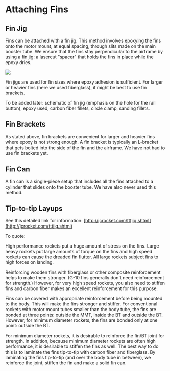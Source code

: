 # Attaching Fins

## **Fin Jig** 

Fins can be attached with a fin jig. This method involves epoxying the fins onto the motor mount, at equal spacing, through slits made on the main booster tube. We ensure that the fins stay perpendicular to the airframe by using a fin jig: a lasercut "spacer" that holds the fins in place while the epoxy dries.  

![](../../.gitbook/assets/image0.jpg)

Fin jigs are used for fin sizes where epoxy adhesion is sufficient. For larger or heavier fins \(here we used fiberglass\), it might be best to use fin brackets.

To be added later: schematic of fin jig \(emphasis on the hole for the rail button\), epoxy used, carbon fiber fillets, circle clamp, sanding fillets.

## Fin Brackets

As stated above, fin brackets are convenient for larger and heavier fins where epoxy is not strong enough. A fin bracket is typically an L-bracket that gets bolted into the side of the fin and the airframe. We have not had to use fin brackets yet.

## Fin Can

A fin can is a single-piece setup that includes all the fins attached to a cylinder that slides onto the booster tube. We have also never used this method. 

## Tip-to-tip Layups

See this detailed link for information: [http://jcrocket.com/tttjig.shtml](http://jcrocket.com/tttjig.shtml) 

To quote:

 High performance rockets put a huge amount of stress on the fins. Large heavy rockets put large amounts of torque on the fins and high speed rockets can cause the dreaded fin flutter. All large rockets subject fins to high forces on landing.

 Reinforcing wooden fins with fiberglass or other composite reinforcement helps to make them stronger. \(G-10 fins generally don't need reinforcement for strength.\) However, for very high speed rockets, you also need to stiffen fins and carbon fiber makes an excellent reinforcement for this purpose.

 Fins can be covered with appropriate reinforcement before being mounted to the body. This will make the fins stronger and stiffer. For conventional rockets with motor mount tubes smaller than the body tube, the fins are bonded at three points: outside the MMT, inside the BT and outside the BT. However, for minimum diameter rockets, the fins are bonded only at one point: outside the BT.

 For minimum diameter rockets, it is desirable to reinforce the fin/BT joint for strength. In addition, because minimum diameter rockets are often high performance, it is desirable to stiffen the fins as well. The best way to do this is to laminate the fins tip-to-tip with carbon fiber and fiberglass. By laminating the fins tip-to-tip \(and over the body tube in between\), we reinforce the joint, stiffen the fin and make a solid fin can.

